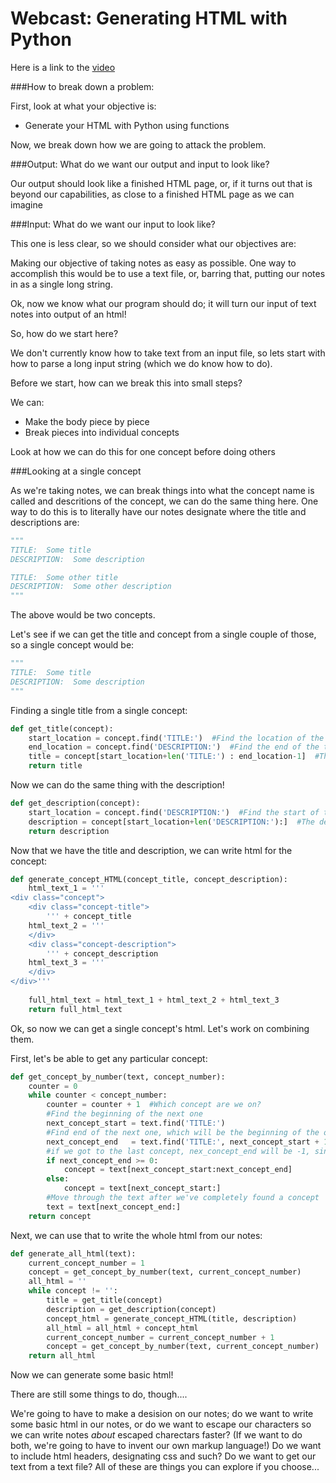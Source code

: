 Webcast: Generating HTML with Python
==========================================

Here is a link to the [video][OH]

###How to break down a problem:

First, look at what your objective is:
 - Generate your HTML with Python using functions

Now, we break down how we are going to attack the problem.

###Output:  What do we want our output and input to look like?

Our output should look like a finished HTML page, or, if it turns out that is beyond our capabilities, as close to a finished HTML page as we can imagine

###Input:  What do we want our input to look like?
        
This one is less clear, so we should consider what our objectives are:

Making our objective of taking notes as easy as possible.  One way to accomplish this would be to use a text file, or, barring that, putting our notes in as a single long string.

Ok, now we know what our program should do; it will turn our input of text notes into output of an html!

So, how do we start here?

We don't currently know how to take text from an input file, so lets start with how to parse a long input string (which we do know how to do).

Before we start, how can we break this into small steps?

We can:

- Make the body piece by piece
- Break pieces into individual concepts

Look at how we can do this for one concept before doing others

###Looking at a single concept

As we're taking notes, we can break things into what the concept name is called and descritions of the concept, we can do the same thing here.  One way to do this is to literally have our notes designate where the title and descriptions are:  
```python
"""
TITLE:  Some title
DESCRIPTION:  Some description

TITLE:  Some other title
DESCRIPTION:  Some other description
"""
```
The above would be two concepts.

Let's see if we can get the title and concept from a single couple of those, so a single concept would be:
```python
"""
TITLE:  Some title
DESCRIPTION:  Some description
"""
```
Finding a single title from a single concept:
```python
def get_title(concept):
    start_location = concept.find('TITLE:')  #Find the location of the Start of the title
    end_location = concept.find('DESCRIPTION:')  #Find the end of the title
    title = concept[start_location+len('TITLE:') : end_location-1]  #The title will be between them!
    return title
```

Now we can do the same thing with the description!
```python
def get_description(concept):
    start_location = concept.find('DESCRIPTION:')  #Find the start of the description
    description = concept[start_location+len('DESCRIPTION:'):]  #The description will go to the end of the concpt
    return description
```
Now that we have the title and description, we can write html for the concept:

```python
def generate_concept_HTML(concept_title, concept_description):
    html_text_1 = '''
<div class="concept">
    <div class="concept-title">
        ''' + concept_title
    html_text_2 = '''
    </div>
    <div class="concept-description">
        ''' + concept_description
    html_text_3 = '''
    </div>
</div>'''
    
    full_html_text = html_text_1 + html_text_2 + html_text_3
    return full_html_text
```

Ok, so now we can get a single concept's html.  Let's work on combining them.

First, let's be able to get any particular concept:

```python
def get_concept_by_number(text, concept_number):
    counter = 0  
    while counter < concept_number:
        counter = counter + 1  #Which concept are we on?
        #Find the beginning of the next one
        next_concept_start = text.find('TITLE:')  
        #Find end of the next one, which will be the beginning of the one after that
        next_concept_end   = text.find('TITLE:', next_concept_start + 1)  
        #if we got to the last concept, nex_concept_end will be -1, since there won't be another
        if next_concept_end >= 0:  
            concept = text[next_concept_start:next_concept_end]  
        else:
            concept = text[next_concept_start:]
        #Move through the text after we've completely found a concept
        text = text[next_concept_end:]  
    return concept
```

Next, we can use that to write the whole html from our notes:

```python
def generate_all_html(text):
    current_concept_number = 1  
    concept = get_concept_by_number(text, current_concept_number)
    all_html = ''
    while concept != '':
        title = get_title(concept)
        description = get_description(concept)
        concept_html = generate_concept_HTML(title, description)
        all_html = all_html + concept_html
        current_concept_number = current_concept_number + 1
        concept = get_concept_by_number(text, current_concept_number)
    return all_html
```
Now we can generate some basic html!

There are still some things to do, though.... 

We're going to have to make a desision on our notes; do we want to write some basic html in our notes, or do we want to escape our characters so we can write notes *about* escaped charectars faster?  (If we want to do both, we're going to have to invent our own markup language!)  Do we want to include html headers, designating css and such?  Do we want to get our text from a text file?  All of these are things you can explore if you choose...

[OH]: https://plus.google.com/u/0/events/ce4q4b7kbkk7vqdjlg82n9tsgrg?authkey=CMOi96bUucjhrAE
